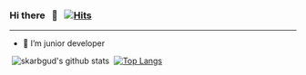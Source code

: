 ### Hi there &nbsp; 👋 &nbsp;  [![Hits](https://hits.seeyoufarm.com/api/count/incr/badge.svg?url=https%3A%2F%2Fgithub.com%2Fskarbgud)](https://hits.seeyoufarm.com)
------------------------------------------------------------------------------------------------------------------------------
- 🌱 I’m junior developer
<!--
**skarbgud/skarbgud** is a  _special_ ✨ repository because its `README.md` (this file) appears on your GitHub profile.

Here are some ideas to get you started:
- 🔭 I’m currently working on ...
- 👯 I’m looking to collaborate on ...
- 🤔 I’m looking for help with ...
- 💬 Ask me about ...
- 📫 How to reach me: ...
- 😄 Pronouns: ...
- ⚡ Fun fact: ...
-->
&nbsp;![skarbgud's github stats](https://github-readme-stats.vercel.app/api?username=skarbgud&count_private=true&show_icons=true)&nbsp;&nbsp;[![Top Langs](https://github-readme-stats.vercel.app/api/top-langs/?username=skarbgud&layout=compact)](https://github.com/skarbgud)
